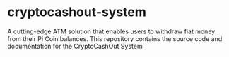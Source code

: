 # cryptocashout-system

A cutting-edge ATM solution that enables users to withdraw fiat money from their Pi Coin balances. This repository contains the source code and documentation for the CryptoCashOut System
